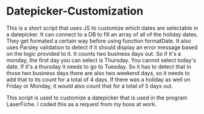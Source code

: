 # Datepicker-Customization

This is a short script that uses JS to customize which dates are selectable in a datepicker. It can connect to a DB to fill an array of all of the holiday dates. They get formated a certain way before using function formatDate. It also uses Parsley validation to detect if it should display an error message based on the logic provided to it. It counts two business days out. So if it's a monday, the first day you can select is Thursday. You cannot select today's date. If it's a thursday it needs to go to Tuesday. So it has to detect that in those two business days there are also two weekend days, so it needs to add that to its count for a total of 4 days. If there was a holiday as well on Friday or Monday, it would also count that for a total of 5 days out. 

This script is used to customize a datepicker that is used in the program LaserFiche. I coded this as a request from my boss at work.
